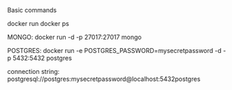 Basic commands

docker run
docker ps

MONGO:
docker run -d -p 27017:27017 mongo

POSTGRES:
docker run -e POSTGRES_PASSWORD=mysecretpassword -d -p 5432:5432 postgres

connection string: postgresql://postgres:mysecretpassword@localhost:5432postgres
